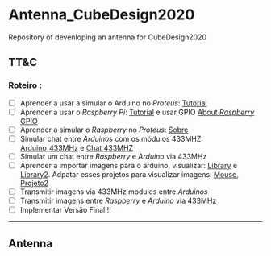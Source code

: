 # Antenna_CubeDesign2020

Repository of devenloping an antenna for CubeDesign2020


## TT&C

### Roteiro :

 - [ ] Aprender a usar a simular o Arduino no *Proteus*: [Tutorial](https://www.youtube.com/playlist?list=PLUg-RvBnK2zaHDeWkeXDkz20sXLry8oVH)
 - [ ] Aprender a usar o *Raspberry Pi*: [Tutorial](https://www.youtube.com/watch?v=RpseX2ylEuw&list=PLQVvvaa0QuDesV8WWHLLXW_avmTzHmJLv&index=2&t=29s) e usar  GPIO
 [About *Raspberry* GPIO](https://www.youtube.com/watch?v=tQEmtbaO2GY)
 - [ ] Aprender a simular o *Raspberry* no *Proteus*: [Sobre](https://www.youtube.com/watch?v=PSp7XxqS8S4)
 - [ ] Simular chat entre *Arduinos* com os módulos 433MHZ: [Arduino_433MHz](https://www.youtube.com/watch?v=qIHIr61Yb10) e [Chat 433MHZ](https://www.youtube.com/watch?v=PCslmzSDMmA)
 - [ ] Simular um chat entre *Raspberry* e *Arduino* via 433MHz 
 - [ ] Aprender a importar imagens para o arduino, visualizar: [Library](https://learn.adafruit.com/adafruit-gfx-graphics-library/loading-images) e [Library2](https://www.arduino.cc/en/Reference/TFTLoadImage). Adpatar esses projetos para visualizar imagens:
 [Mouse](http://frenki.net/2013/12/convert-optical-mouse-into-arduino-web-camera/), [Projeto2](https://www.youtube.com/playlist?list=PLVilroPGLJaesaS5mP93i0goPck2JK-O4)
 - [ ] Transmitir imagens via 433MHz modules entre *Arduinos*
 - [ ] Transmitir imagens entre *Raspberry* e *Arduino* via 433MHz
 - [ ] Implementar Versão Final!!!
 
 ---
 
 ## Antenna
